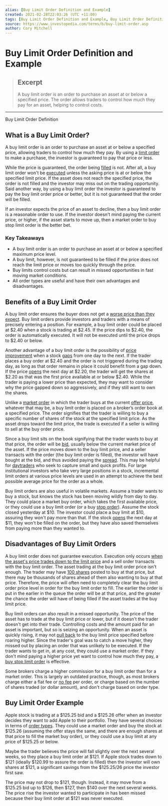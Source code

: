 ```yaml
---
alias: [Buy Limit Order Definition and Example]
created: 2021-02-28T22:03:26 (UTC +11:00)
tags: [Buy Limit Order Definition and Example, Buy Limit Order Definition]
source: https://www.investopedia.com/terms/b/buy-limit-order.asp
author: Cory Mitchell
---
```


# Buy Limit Order Definition and Example

> ## Excerpt
> A buy limit order is an order to purchase an asset at or below a specified price. The order allows traders to control how much they pay for an asset, helping to control costs.

---

Buy Limit Order Definition
## What is a Buy Limit Order?

A buy limit order is an order to purchase an asset at or below a specified price, allowing traders to control how much they pay. By using a [limit order](https://www.investopedia.com/terms/l/limitorder.asp) to make a purchase, the investor is guaranteed to pay that price or less.

While the price is guaranteed, the order being [filled](https://www.investopedia.com/terms/f/fill.asp) is not. After all, a buy limit order won't be [executed](https://www.investopedia.com/terms/e/execution.asp) unless the asking price is at or below the specified limit price. If the asset does not reach the specified price, the order is not filled and the investor may miss out on the trading opportunity. Said another way, by using a buy limit order the investor is guaranteed to pay the buy limit order price or better, but it is not guaranteed that the order will be filled.

If an investor expects the price of an asset to decline, then a buy limit order is a reasonable order to use. If the investor doesn't mind paying the current price, or higher, if the asset starts to move up, then a market order to buy stop limit order is the better bet.

### Key Takeaways

-   A buy limit order is an order to purchase an asset at or below a specified maximum price level.
-   A buy limit, however, is not guaranteed to be filled if the price does not reach the limit price or moves too quickly through the price.
-   Buy limits control costs but can result in missed opportunities in fast moving market conditions.
-   All order types are useful and have their own advantages and disadvantages.

## Benefits of a Buy Limit Order

A buy limit order ensures the buyer does not get a [worse price than they expect](https://www.investopedia.com/terms/s/slippage.asp). Buy limit orders provide investors and traders with a means of precisely entering a position. For example, a buy limit order could be placed at $2.40 when a stock is trading at $2.45. If the price dips to $2.40, the order is automatically executed. It will not be executed until the price drops to $2.40 or below.

Another advantage of a buy limit order is the possibility of [price improvement](https://www.investopedia.com/terms/p/priceimprovement.asp) when a stock [gaps](https://www.investopedia.com/terms/g/gap.asp) from one day to the next. If the trader places a buy order at $2.40 and the order is not triggered during the trading day, as long as that order remains in place it could benefit from a gap down. If the price [opens](https://www.investopedia.com/terms/o/openingprice.asp) the next day at $2.20, the trader will get the shares at $2.20 as that was the first price available at or below $2.40. While the trader is paying a lower price than expected, they may want to consider why the price gapped down so aggressively, and if they still want to own the shares.

Unlike a [market order](https://www.investopedia.com/terms/m/marketorder.asp) in which the trader buys at the current [offer price](https://www.investopedia.com/terms/a/ask.asp), whatever that may be, a buy limit order is placed on a broker’s order book at a specified price. The order signifies that the trader is willing to buy a specific number of shares of the stock at the specified limit price. As the asset drops toward the limit price, the trade is executed if a seller is willing to sell at the buy order price.

Since a buy limit sits on the book signifying that the trader wants to buy at that price, the order will be [bid](https://www.investopedia.com/terms/b/bid.asp), usually below the current market price of the asset. If the price moves down to the buy limit price, and a seller transacts with the order (the buy limit order is filled), the investor will have bought at the bid, and thus avoided paying the [spread](https://www.investopedia.com/terms/b/bid-askspread.asp). This may be helpful for [daytraders](https://www.investopedia.com/terms/d/daytrader.asp) who seek to capture small and quick profits. For large institutional investors who take very large positions in a stock, incremental limit orders at various price levels are used in an attempt to achieve the best possible average price for the order as a whole.

Buy limit orders are also useful in volatile markets. Assume a trader wants to buy a stock, but knows the stock has been moving wildly from day to day. They could place a market buy order, which takes the first available price, or they could use a buy limit order (or a buy [stop order](https://www.investopedia.com/terms/s/stoporder.asp)). Assume the stock closed yesterday at $10. The investor could place a buy limit at $10, assuring they won't pay more than that. If the stock [opens](https://www.investopedia.com/terms/o/openingprice.asp) the next day at $11, they won't be filled on the order, but they have also saved themselves from paying more than they wanted to.

## Disadvantages of Buy Limit Orders

A buy limit order does not guarantee execution. Execution only occurs [when the asset's price trades down to the limit price](https://www.investopedia.com/ask/answers/050515/when-buy-limit-order-executed.asp) and a sell order transacts with the buy limit order. The asset trading at the buy limit order price isn't enough. The trader may have [100 shares](https://www.investopedia.com/terms/b/boardlot.asp) posted to buy at that price, but there may be thousands of shares ahead of them also wanting to buy at that price. Therefore, the price will often need to completely clear the buy limit order price level in order for the buy limit order to fill. The earlier the order is put in the earlier in the queue the order will be at that price, and the greater the chance the order will have of being filled if the asset trades at the buy limit price.

Buy limit orders can also result in a missed opportunity. The price of the asset has to trade at the buy limit price or lower, but if it doesn't the trader doesn't get into their trade. Controlling costs and the amount paid for an asset is important, but so is seizing an opportunity. When an asset is quickly rising, it may not [pull back](https://www.investopedia.com/terms/p/pullback.asp) to the buy limit price specified before roaring higher. Since the trader's goal was to catch a move higher, they missed out by placing an order that was unlikely to be executed. If the trader wants to get in, at any cost, they could use a market order. If they don't mind paying a higher price yet want to control how much they pay, a [buy stop limit order](https://www.investopedia.com/ask/answers/04/022704.asp) is effective.

Some brokers charge a higher commission for a buy limit order than for a market order. This is largely an outdated practice, though, as most brokers charge either a flat fee or [no fee](https://www.investopedia.com/news/online-broker-race-zero-fees/) per order, or charge based on the number of shares traded (or dollar amount), and don't charge based on order type.

## Buy Limit Order Example

Apple stock is trading at a $125.25 bid and a $125.26 offer when an investor decides they want to add Apple to their portfolio. They have several choices in terms of [order types](https://www.investopedia.com/investing/basics-trading-stock-know-your-orders/). They could use a market order and buy the stock at $125.26 (assuming the offer stays the same, and there are enough shares at that price to fill the market buy order), or they could use a buy limit at any price of $125.25 or below.

Maybe the trader believes the price will fall slightly over the next several weeks, so they place a buy limit order at $121. If Apple stock trades down to $121 (ideally $120.99 to assure the order is filled) then the investor will own shares at $121, a significant savings from the $125.25/26 price the investor first saw.

The price may not drop to $121, though. Instead, it may move from a $125.25 bid up to $126, then $127, then $140 over the next several weeks. The price rise the investor wanted to participate in has been missed because their buy limit order at $121 was never executed.
